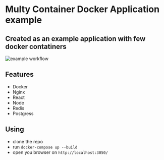 # Multy Container Docker Application example

## Created as an example application with few docker contatiners

![example workflow](https://github.com/max-im/multi_docker_app_deploy_flow/actions/workflows/deploy-aws.yml/badge.svg)

## Features

- Docker
- Nginx
- React
- Node
- Redis
- Postgress

## Using

- clone the repo
- run `docker-compose up --build`
- open you browser on `http://localhost:3050/`
